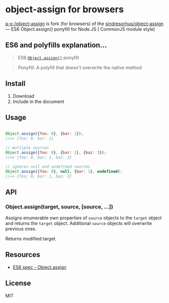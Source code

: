 # object-assign for browsers

[a-x-/object-assign](//github.com/a-x-/object-assign) is fork (for browsers) of the [sindresorhus/object-assign](//github.com/sindresorhus/object-assign) — ES6 Object.assign() ponyfill for Node.JS ( CommonJS module style)

## ES6 and polyfills explanation...

> ES6 [`Object.assign()`](http://www.2ality.com/2014/01/object-assign.html) ponyfill

> Ponyfill: A polyfill that doesn't overwrite the native method

## Install
1. Download 
2. Include in the document


## Usage

```js

Object.assign({foo: 0}, {bar: 1});
//=> {foo: 0, bar: 1}

// multiple sources
Object.assign({foo: 0}, {bar: 1}, {baz: 3});
//=> {foo: 0, bar: 1, baz: 2}

// ignores null and undefined sources
Object.assign({foo: 0}, null, {bar: 1}, undefined);
//=> {foo: 0, bar: 1, baz: 2}
```


## API

### Object.assign(target, source, [source, ...])

Assigns enumerable own properties of `source` objects to the `target` object and returns the `target` object. 
Additional `source` objects will overwrite previous ones.

Returns modified target.

## Resources

- [ES6 spec - Object.assign](https://people.mozilla.org/~jorendorff/es6-draft.html#sec-object.assign)


## License

MIT
